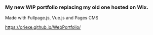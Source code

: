### My new WIP portfolio replacing my old one hosted on Wix.
Made with Fullpage.js, Vue.js and Pages CMS

https://oriexe.github.io/WebPortfolio/
